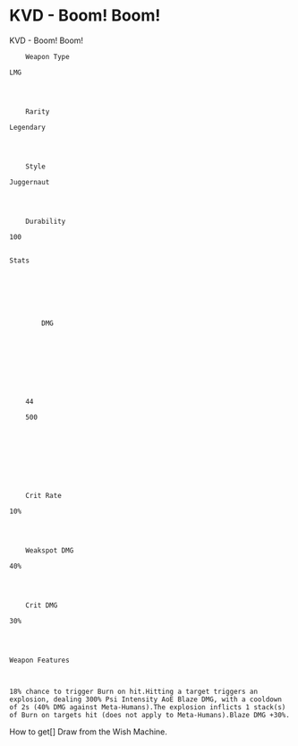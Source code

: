 # KVD - Boom! Boom!

KVD - Boom! Boom!


	
		
		
	
	



	
		Weapon Type
	
	LMG



	
		Rarity
	
	Legendary



	
		Style
	
	Juggernaut



	
		Durability
	
	100


	Stats

	
	
	
	
		
		
			DMG
		
			 
		
		
	
	
	
	
	
		44
	
		500
	
	
	





	
		Crit Rate
	
	10%



	
		Weakspot DMG
	
	40%



	
		Crit DMG
	
	30%




	Weapon Features


	
	18% chance to trigger Burn on hit.Hitting a target triggers an explosion, dealing 300% Psi Intensity AoE Blaze DMG, with a cooldown of 2s (40% DMG against Meta-Humans).The explosion inflicts 1 stack(s) of Burn on targets hit (does not apply to Meta-Humans).Blaze DMG +30%.







How to get[]
Draw from the Wish Machine.
